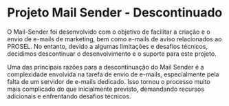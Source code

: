 # Projeto Mail Sender - Descontinuado

O Mail-Sender foi desenvolvido com o objetivo de facilitar a criação e o envio de e-mails de marketing, bem como e-mails de aviso relacionados ao PROSEL. No entanto, devido a algumas limitações e desafios técnicos, decidimos descontinuar o desenvolvimento e o suporte para este projeto.

Uma das principais razões para a descontinuação do Mail Sender é a complexidade envolvida na tarefa de envio de e-mails, especialmente pela falta de um servidor de e-mails dedicado. Isso tornou o processo muito mais complicado do que inicialmente previsto, demandando recursos adicionais e enfrentando desafios técnicos.
